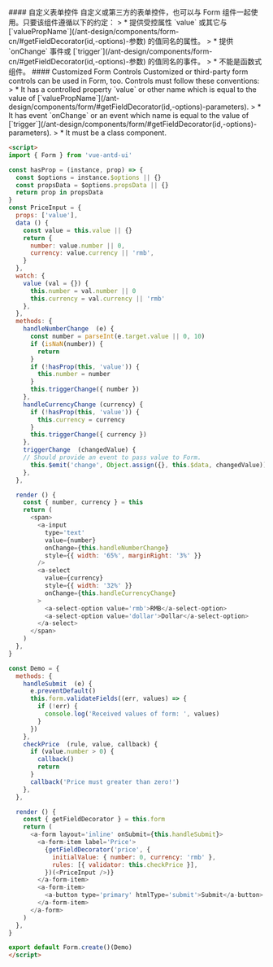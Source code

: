 <cn>
#### 自定义表单控件
自定义或第三方的表单控件，也可以与 Form 组件一起使用。只要该组件遵循以下的约定：
> * 提供受控属性 `value` 或其它与 [`valuePropName`](/ant-design/components/form-cn/#getFieldDecorator(id,-options)-参数) 的值同名的属性。
> * 提供 `onChange` 事件或 [`trigger`](/ant-design/components/form-cn/#getFieldDecorator(id,-options)-参数) 的值同名的事件。
> * 不能是函数式组件。
</cn>

<us>
#### Customized Form Controls
Customized or third-party form controls can be used in Form, too. Controls must follow these conventions:
> * It has a controlled property `value` or other name which is equal to the value of [`valuePropName`](/ant-design/components/form/#getFieldDecorator(id,-options)-parameters).
> * It has event `onChange` or an event which name is equal to the value of [`trigger`](/ant-design/components/form/#getFieldDecorator(id,-options)-parameters).
> * It must be a class component.
</us>

```html
<script>
import { Form } from 'vue-antd-ui'

const hasProp = (instance, prop) => {
  const $options = instance.$options || {}
  const propsData = $options.propsData || {}
  return prop in propsData
}
const PriceInput = {
  props: ['value'],
  data () {
    const value = this.value || {}
    return {
      number: value.number || 0,
      currency: value.currency || 'rmb',
    }
  },
  watch: {
    value (val = {}) {
      this.number = val.number || 0
      this.currency = val.currency || 'rmb'
    },
  },
  methods: {
    handleNumberChange  (e) {
      const number = parseInt(e.target.value || 0, 10)
      if (isNaN(number)) {
        return
      }
      if (!hasProp(this, 'value')) {
        this.number = number
      }
      this.triggerChange({ number })
    },
    handleCurrencyChange (currency) {
      if (!hasProp(this, 'value')) {
        this.currency = currency
      }
      this.triggerChange({ currency })
    },
    triggerChange  (changedValue) {
    // Should provide an event to pass value to Form.
      this.$emit('change', Object.assign({}, this.$data, changedValue))
    },
  },

  render () {
    const { number, currency } = this
    return (
      <span>
        <a-input
          type='text'
          value={number}
          onChange={this.handleNumberChange}
          style={{ width: '65%', marginRight: '3%' }}
        />
        <a-select
          value={currency}
          style={{ width: '32%' }}
          onChange={this.handleCurrencyChange}
        >
          <a-select-option value='rmb'>RMB</a-select-option>
          <a-select-option value='dollar'>Dollar</a-select-option>
        </a-select>
      </span>
    )
  },
}

const Demo = {
  methods: {
    handleSubmit  (e) {
      e.preventDefault()
      this.form.validateFields((err, values) => {
        if (!err) {
          console.log('Received values of form: ', values)
        }
      })
    },
    checkPrice  (rule, value, callback) {
      if (value.number > 0) {
        callback()
        return
      }
      callback('Price must greater than zero!')
    },
  },

  render () {
    const { getFieldDecorator } = this.form
    return (
      <a-form layout='inline' onSubmit={this.handleSubmit}>
        <a-form-item label='Price'>
          {getFieldDecorator('price', {
            initialValue: { number: 0, currency: 'rmb' },
            rules: [{ validator: this.checkPrice }],
          })(<PriceInput />)}
        </a-form-item>
        <a-form-item>
          <a-button type='primary' htmlType='submit'>Submit</a-button>
        </a-form-item>
      </a-form>
    )
  },
}

export default Form.create()(Demo)
</script>
```



